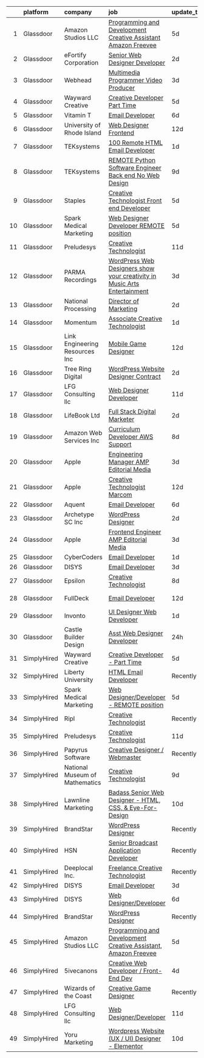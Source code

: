 

|    | platform    | company                         | job                                                                                                                                                                                                                                                                                                                                                                                                                                                                                                                                                                                                                                                                                                                                                                                                                                                                                                                                                                                                                                                                                                                                                                                                                                                                                                                                                                          | update_time   | location             |
|---:|:------------|:--------------------------------|:-----------------------------------------------------------------------------------------------------------------------------------------------------------------------------------------------------------------------------------------------------------------------------------------------------------------------------------------------------------------------------------------------------------------------------------------------------------------------------------------------------------------------------------------------------------------------------------------------------------------------------------------------------------------------------------------------------------------------------------------------------------------------------------------------------------------------------------------------------------------------------------------------------------------------------------------------------------------------------------------------------------------------------------------------------------------------------------------------------------------------------------------------------------------------------------------------------------------------------------------------------------------------------------------------------------------------------------------------------------------------------|:--------------|:---------------------|
|  1 | Glassdoor   | Amazon Studios LLC              | [Programming and Development Creative Assistant  Amazon Freevee](https://www.glassdoor.com/partner/jobListing.htm?pos=120&ao=1136043&s=58&guid=00000181a3fbfaf2a0d9a9144e1ea49e&src=GD_JOB_AD&t=SR&vt=w&cs=1_4ea4ccb0&cb=1656313609293&jobListingId=1007954125442&jrtk=3-0-1g6hvnuotkhrt801-1g6hvnupakbl9800-3310ee7fa5def582-)                                                                                                                                                                                                                                                                                                                                                                                                                                                                                                                                                                                                                                                                                                                                                                                                                                                                                                                                                                                                                                              | 5d            | Culver City, CA      |
|  2 | Glassdoor   | eFortify Corporation            | [Senior Web Designer Developer](https://www.glassdoor.com/partner/jobListing.htm?pos=107&ao=1110586&s=58&guid=00000181a3fbfaf2a0d9a9144e1ea49e&src=GD_JOB_AD&t=SR&vt=w&ea=1&cs=1_0ffb1e4a&cb=1656313609291&jobListingId=1007961920482&cpc=DE56C24FF6DEC286&jrtk=3-0-1g6hvnuotkhrt801-1g6hvnupakbl9800-56283aabba8db66a--6NYlbfkN0D4nuovUOU2dPryPr7-xanE7ZFWASvaSyNm3BqXIbrO0jncgm6dzGKlpq64GhjWedMHGhQf5zuqGZKhJbzuerz6WoY1CNE-wn2o97eoBpvVYWyu8Im0MmTyI-8z7k-wPBO4NIYGTr0yD4UfHPYVzkBxDKyQ8hP98UoiXYExT8LfmdfFQZrGaUu4SkHxEhq5t5rg7pW1Oyc3tDiLZxdZpmeD_7BKlsHilDcURzWtowCkAW8MKRPJbLRnpb4WqAmh0VSo2CKSqcbYQWb9sypxabi_Nx6CSadTysIYuHSsLxq28_e1Pmqlp0qTnj0X2V4zsgKMGW1BSUn1-Bff97QOnOd564P6gd2ySNr8-UbdlOifWcMSOQtZp2H4ZLVn7GkpdefmAPsEfotwpJFdclJWR5lrkKXdJqI864saBvuhJLpKWgm4AH2Ex1C1V07LJ04xhfRaArxloW0pZ7ivhdk0RcIlOmsXqJED1PcY9tXsqLXRGX9SGs_dr3l9iMj-gzdQY-0%3D)                                                                                                                                                                                                                                                                                                                                                                                                                                                                                                       | 2d            | Remote               |
|  3 | Glassdoor   | Webhead                         | [Multimedia Programmer   Video Producer](https://www.glassdoor.com/partner/jobListing.htm?pos=102&ao=1110586&s=58&guid=00000181a3fbfaf2a0d9a9144e1ea49e&src=GD_JOB_AD&t=SR&vt=w&ea=1&cs=1_0b9ac15e&cb=1656313609290&jobListingId=1007959189336&cpc=7E69D0A57279CD4B&jrtk=3-0-1g6hvnuotkhrt801-1g6hvnupakbl9800-a56570f8c66fa687--6NYlbfkN0AZiaPZyccuKjlre0e0RaBFeO48J0QExrO5hcuLctOVaEe4jn3sP_uC9b2sWIEpaQHMkO4ioTvNF-E5c8kWtINyu-56D2m9seBXn5HRXuQ8opxgVuJe8n5bMZ69KAjAAvZUV-J8QZzsP6_Yuysp7pDl3NVR9cQLN0Wg-8YsK8rKbwYZIBWl-_Qs_DXcgi4x-1Bhz3l0qZ_Fv9laYPzJvtBFjL0xufC23kiSHo4vs7u5cugdxE3l9AbCMo0wEz0b2Di2ufL-ahh_ItFtw8BbAvMOMZBY4p0t_9OncvGnyo8ID4MlJyj095ZrXxd8ChuhQAMZ4IXhAbUpjmRKLox8VBGurhHVLEZitabyRcHPSZw9WdhvmL06JDBTldBKFdhCjAFe7CL565zG-3EcjWuLELcl-YwoM-rTq2rp1QcS-gRiL5rkZwWPfr8Q6zkFniJU4wzduayLuoJ42RWWMNA11_J7N88WALtO72HKb3zFdbF43x435hxzmdjoSSWMPSQdJw-TQ1d7j3nJTJvj-sWUFfIAQcf9X1NPVF4%3D)                                                                                                                                                                                                                                                                                                                                                                                                                                                              | 3d            | San Antonio, TX      |
|  4 | Glassdoor   | Wayward Creative                | [Creative Developer   Part Time](https://www.glassdoor.com/partner/jobListing.htm?pos=118&ao=1136043&s=58&guid=00000181a3fbfaf2a0d9a9144e1ea49e&src=GD_JOB_AD&t=SR&vt=w&ea=1&cs=1_d948124c&cb=1656313609293&jobListingId=1007955167727&jrtk=3-0-1g6hvnuotkhrt801-1g6hvnupakbl9800-7112ac8b51489fde-)                                                                                                                                                                                                                                                                                                                                                                                                                                                                                                                                                                                                                                                                                                                                                                                                                                                                                                                                                                                                                                                                         | 5d            | Remote               |
|  5 | Glassdoor   | Vitamin T                       | [Email Developer](https://www.glassdoor.com/partner/jobListing.htm?pos=117&ao=1110586&s=58&guid=00000181a3fbfaf2a0d9a9144e1ea49e&src=GD_JOB_AD&t=SR&vt=w&cs=1_3a18e75b&cb=1656313609292&jobListingId=1007952398975&cpc=8795CF9063CD573D&jrtk=3-0-1g6hvnuotkhrt801-1g6hvnupakbl9800-c729f998c69f5acf--6NYlbfkN0DMrcEu7yrtATojKJA7cEzGQ3FdRGWLh0CZQInL4ECGI6k5tN82kdM0cJmh4vC7GggIqKZJOfkwr433VNJt7GeWnC2UmIhTFRbn-81zrayaPj-ukgC7L8r_jt5s0QL6z1MXrzLoijGyMRwJC52lcfuzmJIElBwsfqaUsuDAvkNyZwto6o33Xax-Q_0cpjxhAgcCWfE7_Pu7yxv41g5FKNDJPhpePmHmmGAA1WRrEaDqeERek1Q33iu1WhSVEaLwBpfXFzuNMfGfjLhk5Jf5q0cci7fk-wXEDVea_oSE3CB0lrvPJIeB5r26buxackZGU2G0cTLLytsw87xhFg9ErZnBuq5izbTj6V7cQss75H4xsadPOIW5IevDS8SAzGJETiThOSGKvCNoaplBb-h3IRME8rjTP7zmWbCgQwLjKCtGMhTI132vuiWh1L7Q17ojJHeHYin_mpmz2h4Wom3huTcd)                                                                                                                                                                                                                                                                                                                                                                                                                                                                                                                                                                        | 6d            | Dallas, TX           |
|  6 | Glassdoor   | University of Rhode Island      | [Web Designer   Frontend](https://www.glassdoor.com/partner/jobListing.htm?pos=101&ao=1110586&s=58&guid=00000181a3fbfaf2a0d9a9144e1ea49e&src=GD_JOB_AD&t=SR&vt=w&cs=1_f625a079&cb=1656313609289&jobListingId=1007939185950&cpc=50179EF3956C3176&jrtk=3-0-1g6hvnuotkhrt801-1g6hvnupakbl9800-cec50dc6a3bfc729--6NYlbfkN0AqMLPTf4MGsUN8huRgi1zVnsM5rlBPqqz_2kyggCnnEqSYAGTW27u8HQM9tTc-lWz9t1-fnXZk25rY03sh_QIMP7trI6ET8mKC5HvNDX3e5v_xhdFfZsSmyN9xYje89TX9CQi_CFkn8M6INuA3IeVoMn9iSqU1XmI6tjyGBnd-opvJhWcWQkGR8nevRLpaTi-m51BDtU3dN0Z_EG58JoWwNaiEW6kxxxNvLj4WQ8VIBoHEQXsKGtM7GhAxAkU1Ke1UjKqhnJ8LlyryFEgbet391tuXz7u6WAMUqcGAkc2WVyxmtFL-CPq_xZeg1waDMWtgyATVDOag51_uA1ZMuH0qUbM5uuGvPhNQyzNsBGWnn95T5ndfUWDpURjfRr2HWuXE6390-NMXGzczMmYyElehk_WKTXfpbAvd3gBSGNW62J7An7nt8WRqmbMd5-x7cMf_S_ESRsym8WsD2hPciqibN20h-oVernpX6vl2t-51Esaug_yQhCxmLORbezGQc9Gx5vtVj1W7JRpQeD61T-54R_MqsHnfefc%3D)                                                                                                                                                                                                                                                                                                                                                                                                                                                                                  | 12d           | Kingston, RI         |
|  7 | Glassdoor   | TEKsystems                      | [100  Remote HTML Email Developer](https://www.glassdoor.com/partner/jobListing.htm?pos=108&ao=1110586&s=58&guid=00000181a3fbfaf2a0d9a9144e1ea49e&src=GD_JOB_AD&t=SR&vt=w&cs=1_a0994ba0&cb=1656313609291&jobListingId=1007963107849&cpc=AC285F3A3ECA6BB0&jrtk=3-0-1g6hvnuotkhrt801-1g6hvnupakbl9800-176d6f24dc695ca9--6NYlbfkN0AuKz8EBO1xHDEL7V2YF9xF3dC_I9B9i-Zw2Jh8clPMK9BxhHDJszxSyW718EipT5My3xB9RWvC7WQs7Dga-ubgJ12cznRL8JSfUxeppsLboA7pY3idrfr6AKWo-ckCg04FJ1sBuJAegHOqsTXrRVJaILvFi7B9enLltIic-Q0247foeZwO1x9d1MK1pxgiZX0BXcAVGN5e4KQtxnuwgwA0euUQfcjGZecXq6vwAg_a9_ZRz18S7EMSeifMmQH57CadBAhb7WlQHzD-_Sfpv3dq2tPuJj5-LLEwS5YBIGV6VXp9F9-gOKLAWbVo0lU3iLGkeCKoL1aAvgRKnhxPHB2eQksKaTHjjSUi_iVCQacffRpPYbvwnIh8x2bvycC28-Po3sIwwIIHU0JcAX8H80p9xFmjWCuzmaXfswcjXmwtJRRr7tlK4-zB82Nr6KzQhL7jZK_Cz5psOspHQBTMPGg7mvN5HqPVuidvm07reBvfbl45klyDDCaDs7nNkDLG3v4hinugFCoTpmvVX4oV8VzUQTnTgGZr9LbOKzsgPatRq0aWwbp9bR1u9dXPBUYXnAWg5v0G5cgBFYKd8jFLi3TxEUyxyWbdBYnIWfBIkxhhrGa-ZFK3i75eESGytwwFDXj9jOQ7pMTWzwkgY_7PWIWcEatPQ-dYZ-yHd6QHB-Hlzoy8pAgRnZ-XkdDjGspPY4OpRjEXTrlvNNb8xZ1vKl7Td9vyoge-WDnSB2bAXblIjhBrfkAXbopQylArA1sCtxd2T8iMByjMEi6BPN3H37vp4GgdeQCFitBeDGQf4Smc6qMLJ60kOE3Yjqw_URl3NZypSQPAF0cPfXGBpZ1kY1iXTHjU3Bla3VhQF5IL8-Blhfc-TEAMm0wPK0S5t_e-tUv7hg-P8jYgbA3BoGKhZX1qz54YYCHOXb-klce5awXRy3-XvPdlUl_NYkgrD8XAoFA%3D)                                         | 1d            | McLean, VA           |
|  8 | Glassdoor   | TEKsystems                      | [REMOTE   Python Software Engineer  Back end No Web Design ](https://www.glassdoor.com/partner/jobListing.htm?pos=115&ao=1110586&s=58&guid=00000181a3fbfaf2a0d9a9144e1ea49e&src=GD_JOB_AD&t=SR&vt=w&cs=1_43765b70&cb=1656313609292&jobListingId=1007946851241&cpc=F4EED0218A761C36&jrtk=3-0-1g6hvnuotkhrt801-1g6hvnupakbl9800-95a6fc193813ef1c--6NYlbfkN0AuKz8EBO1xHDEL7V2YF9xF3dC_I9B9i-Zw2Jh8clPMK9BxhHDJszxSyW718EipT5OH3vq-WDl5AgA6kv6MI3JSR_RijWhkE4lzvPybwugKG_eNQ9e3l5UGFljU8NozOuWyULkEkWBJVUSxbmH_wq0r7wQcqAP6NSC0TiP_Qq3OHX5qIrKIg4fmwrwuJnAZhrmG3Jq-bxUpSHpPM0mLvVlQXKSx5sfOwBx2aBjxIxwg1X9aqlIK99HpwF8D3_SDB2Zs4nTg-cda6pDJXZ5xBVErfk07MqKgs4659Nt8NFLniTJqoRqSNBz_L7sJT20R0bw8fXUPP-2dw18g6e2pLxgsq82I3qIbWeDBznTGfp7f1VBOVUOWOjD7LNcTRp1GZT1gt2JpWs9CJ-VceBfqxiI4MxqUKNgZik4_9BElrWRlc8wHB8Gxb6pwdF5k1k4TkOegKKrC2jXXBx60I1oEhsNKsjWJ-O3CnihkvRX2Cm-RGQt-he_4N9TVTRHwiy1dph5ZUYaNPSTBtRgT9tBHAhWJDYSt_8L1qELugMt3Ea1_pYI2AqoYP7541NDShc9hE8HxkCVoAHt2gSIoW5mGNnleQI_zkLNtS8kGAB74d75LGvOfQWxGfeQ2tcMSHIUeLPkUDeeOnw_EEb-HRsHVNCGGRTAAbp1_dSA-0W73d6Em7twJ0UhD9MNilG_mmWZT6A5ZAQO_C-RfiJRCrxvsAQZKsOF-gJr-5TTef19fbSAvG_PL_s3D_1B6vJV_7Gy1TGnZp76J80AT40tCrNopDXBPU6WVGieXY9Y8ajTBl60Df0k9vLSA0yxiY6b0SplWF2rgA_me7JpP9ljY1MoQqi1mZEnqF6Smq02-CRzdhhBHAik0YbCwCzjILecLr4-GN4hsjTMMSk2lmmdn_7wS45BqVMxevmU32o2cpjO_2B_Ofb5_ed6mb5qvvEAMv--KwcC-frYhReWKHA%3D%3D) | 9d            | Dallas, TX           |
|  9 | Glassdoor   | Staples                         | [Creative Technologist   Front end Developer](https://www.glassdoor.com/partner/jobListing.htm?pos=119&ao=1136043&s=58&guid=00000181a3fbfaf2a0d9a9144e1ea49e&src=GD_JOB_AD&t=SR&vt=w&cs=1_d564b6b1&cb=1656313609293&jobListingId=1007954915452&jrtk=3-0-1g6hvnuotkhrt801-1g6hvnupakbl9800-ee740fed151fb7c3-)                                                                                                                                                                                                                                                                                                                                                                                                                                                                                                                                                                                                                                                                                                                                                                                                                                                                                                                                                                                                                                                                 | 5d            | Framingham, MA       |
| 10 | Glassdoor   | Spark Medical Marketing         | [Web Designer Developer   REMOTE position](https://www.glassdoor.com/partner/jobListing.htm?pos=126&ao=1136043&s=58&guid=00000181a3fbfaf2a0d9a9144e1ea49e&src=GD_JOB_AD&t=SR&vt=w&ea=1&cs=1_fb372979&cb=1656313609293&jobListingId=1007954315287&jrtk=3-0-1g6hvnuotkhrt801-1g6hvnupakbl9800-7df274d54f488d74-)                                                                                                                                                                                                                                                                                                                                                                                                                                                                                                                                                                                                                                                                                                                                                                                                                                                                                                                                                                                                                                                               | 5d            | Remote               |
| 11 | Glassdoor   | Preludesys                      | [Creative Technologist](https://www.glassdoor.com/partner/jobListing.htm?pos=124&ao=1136043&s=58&guid=00000181a3fbfaf2a0d9a9144e1ea49e&src=GD_JOB_AD&t=SR&vt=w&ea=1&cs=1_19118682&cb=1656313609293&jobListingId=1007942350357&jrtk=3-0-1g6hvnuotkhrt801-1g6hvnupakbl9800-de5644ec66908994-)                                                                                                                                                                                                                                                                                                                                                                                                                                                                                                                                                                                                                                                                                                                                                                                                                                                                                                                                                                                                                                                                                  | 11d           | Remote               |
| 12 | Glassdoor   | PARMA Recordings                | [WordPress Web Designers  show your creativity in Music Arts Entertainment](https://www.glassdoor.com/partner/jobListing.htm?pos=113&ao=1110586&s=58&guid=00000181a3fbfaf2a0d9a9144e1ea49e&src=GD_JOB_AD&t=SR&vt=w&ea=1&cs=1_f70d06be&cb=1656313609292&jobListingId=1007960095074&cpc=8795CF9063CD573D&jrtk=3-0-1g6hvnuotkhrt801-1g6hvnupakbl9800-a51dcf66eccc53eb--6NYlbfkN0BMd6i3W3qmAtDke4ZitYLMBEMpVvOQU_aO9JUqgRRkgwDvgaVV8jWDDkXv0s9VdhdFtp8vgpc7Xd14geBqCVRfeb-Zk2gFUWrnzfN3CO7_Kshg7e9lFPeLlS31PbWmaUmDuWqBwBaZIqP5E8OfSbZVpgw5zRAc4LpRHBRqxyh3tAhzUrHfLFIfhkH6S2Qey-aGVFCEdvsnQrGk_HX4WQVWNjvtM1zvUbaMlk7sw4u4ziLqwEtjWl3k-FahmTJiRggowKz0TMVkWLC-IItgR8EyMQNj3pjid-c6kPla3eP_GKbnJCziDcahI0aBqypAGwEhOg9BHDnCwEfPLtVcZmS8eXKggyHM57S1guhBNP8r24A11soYt19vMGMq6ChDqzqg8Lmma8EkNIan3d1JUsF3pelKJqpJGNjruhBVEeHx8jNOvB8dJ-WUc7mMg9_9rLMwn2AkPS3ZbZRkAEZlBgyBUMqwrfrB51SDo1Dq8JiGJIjcg_SSnv4V4CULDUKkYPS_KCm7JJewxQvZIl06CgVSTGzYe7YgQ7cDzC4wUqFoJRrBr9ARhWyY)                                                                                                                                                                                                                                                                                                                                                                                                         | 3d            | Remote               |
| 13 | Glassdoor   | National Processing             | [Director of Marketing](https://www.glassdoor.com/partner/jobListing.htm?pos=103&ao=1110586&s=58&guid=00000181a3fbfaf2a0d9a9144e1ea49e&src=GD_JOB_AD&t=SR&vt=w&ea=1&cs=1_f7dedc97&cb=1656313609290&jobListingId=1007962013665&cpc=853DEF62E69EE75B&jrtk=3-0-1g6hvnuotkhrt801-1g6hvnupakbl9800-c555b7783eff2801--6NYlbfkN0AO-lx13pzomzdSppJUWL3QXsQT8oyFk4U4LWH8QC50CmdwjmX8DJUkoT0OqRdawfsIN9bPAn6HjJ9BfJNO3cg-n-3qwng7-ayDtCi05IAO4vEZTgx9_4AEhMS05R8Etc09SAiNP2HzMLjjLVF9LiPE-GUY8Gv1tqLZMrv6X7chduOc138hDvcOkf79gMoRg06BxFsecINCtG9wNIgJ8MX9OXlsCl-mCMduMLPnJOmRVObtSDeeO45ZpFB76mnNyMQxuraMtSszlVhITzx3dWebyxynPa2Y3PMreui0KjC2lPqEWOUpybk9jW6Gi6leqRXMnpk_PyJBE_3mrUTD-nPEjRWml-IbHO9f1oKS763pJjvdEVMcJDQZ8Z6bbL01hImZFwl2t5nwXE4O5BlogzfhyqTD3cbPBr3QHbl3zeLhQ3yYVB0PSGOV0HArQUxTWPAo4ReOAv6abob9gXRgGRQ76lCeMlmQ9oPNGyg7D_q8nkrl3cXtPCfyWWtJ95rAO6lP0hIyZ9fq5A%3D%3D)                                                                                                                                                                                                                                                                                                                                                                                                                                                                                                 | 2d            | Orem, UT             |
| 14 | Glassdoor   | Momentum                        | [Associate Creative Technologist](https://www.glassdoor.com/partner/jobListing.htm?pos=125&ao=1136043&s=58&guid=00000181a3fbfaf2a0d9a9144e1ea49e&src=GD_JOB_AD&t=SR&vt=w&ea=1&cs=1_1b52aff3&cb=1656313609293&jobListingId=1007962939629&jrtk=3-0-1g6hvnuotkhrt801-1g6hvnupakbl9800-ff42c8cfaff0c76f-)                                                                                                                                                                                                                                                                                                                                                                                                                                                                                                                                                                                                                                                                                                                                                                                                                                                                                                                                                                                                                                                                        | 1d            | Atlanta, GA          |
| 15 | Glassdoor   | Link Engineering Resources  Inc | [Mobile Game Designer](https://www.glassdoor.com/partner/jobListing.htm?pos=106&ao=1110586&s=58&guid=00000181a3fbfaf2a0d9a9144e1ea49e&src=GD_JOB_AD&t=SR&vt=w&cs=1_5d7fb8cb&cb=1656313609290&jobListingId=1007940009417&cpc=1120CD366D53BFD9&jrtk=3-0-1g6hvnuotkhrt801-1g6hvnupakbl9800-7b38c36edea65596--6NYlbfkN0DK2C-pmrF0sqrfJr4Li3c4X7YMnrkXddQXZaL_6xg-NZtklDZSx_yiPocXKeJyu8GXZBF6iHTzcqxoh5YfXOzapaowrEFcW0Wvv5P3l-zCcOsePFDIEXLcVnyoePoRFk5P_6JWgwML8Yo4BphEmn5W_K6bLP7l7bh3xDbq9jrYvU0WKPh-zjmrQEUEeZg-tjL3yBCljp8AeT4liw4yYBe2qr4MuNiMHIinqXK9GxYZDcPnDJnYQYMzusUNu3cwSwSGElczHKk8p4kALU_-sieb_o8EmHd6xkbPHVgd6YUGaACDpu4Qp_Yga9alvlIbNVxJz2wPHYEsB3WEeZhfl3N3SaFfHVs0YS-_msB7GWrJlH7o4BbvteD-grhnz5uC6K1YQiVrrM_ZDBS3Km4zUMaETi6HBRWFGJ4rEfPx7u5ZdvJd0rKt_6YCSyrdrGX8uv_dcpcxvylBxa9UY3NdQrWdznj3Of0kK9f1JFsr68cpC2FOOlgvimcFvVUKyIHwy_IcrVbY8pQwSr6_uUYSkPNsTnPBbXdxUDnh5Ggl8LjLeJA-46t_HT7dOaePZAQ8WMcQjuDIIPS5HTgYSDnzMD8spPy-Nm4iG0A%3D)                                                                                                                                                                                                                                                                                                                                                                                                                     | 12d           | Philadelphia, PA     |
| 16 | Glassdoor   | Tree Ring Digital               | [WordPress Website Designer  Contract ](https://www.glassdoor.com/partner/jobListing.htm?pos=123&ao=1136043&s=58&guid=00000181a3fbfaf2a0d9a9144e1ea49e&src=GD_JOB_AD&t=SR&vt=w&ea=1&cs=1_48020b9d&cb=1656313609293&jobListingId=1007961843957&jrtk=3-0-1g6hvnuotkhrt801-1g6hvnupakbl9800-7cb7325c95340e4d-)                                                                                                                                                                                                                                                                                                                                                                                                                                                                                                                                                                                                                                                                                                                                                                                                                                                                                                                                                                                                                                                                  | 2d            | Remote               |
| 17 | Glassdoor   | LFG Consulting llc              | [Web Designer Developer](https://www.glassdoor.com/partner/jobListing.htm?pos=128&ao=1136043&s=58&guid=00000181a3fbfaf2a0d9a9144e1ea49e&src=GD_JOB_AD&t=SR&vt=w&ea=1&cs=1_a8a7ce33&cb=1656313609293&jobListingId=1007943482242&jrtk=3-0-1g6hvnuotkhrt801-1g6hvnupakbl9800-f4174e02a472b5df-)                                                                                                                                                                                                                                                                                                                                                                                                                                                                                                                                                                                                                                                                                                                                                                                                                                                                                                                                                                                                                                                                                 | 11d           | Remote               |
| 18 | Glassdoor   | LifeBook Ltd                    | [Full Stack Digital Marketer](https://www.glassdoor.com/partner/jobListing.htm?pos=104&ao=1110586&s=58&guid=00000181a3fbfaf2a0d9a9144e1ea49e&src=GD_JOB_AD&t=SR&vt=w&ea=1&cs=1_06b9994d&cb=1656313609291&jobListingId=1007961182623&cpc=42BEC95245890617&jrtk=3-0-1g6hvnuotkhrt801-1g6hvnupakbl9800-e11e803554d91317--6NYlbfkN0C2MizTF4Ddaql7z5E1kdrGcKx1JZWBEzgVwR01B0gf2VrvhgI0RUdqV_dzxkYSanzBPBCzKiP8xz7O3HlpWd2xLFT0lskGtQJ5W4ucp6xLGGshDYcyFZbvAkJyRd3TlNWUHC9w5z5LIZHA7ukbg-Q8Rtq51Vxx3cQ1S7MvGO8JnaGBnUfQAJCFAcgmA1rjXJfJqFMQUtHgTpOsTbEAVK0xziM8cW3EIhPj2vdceKtOqqmiSjUMlMOm-__fBqchqp4Z1FwqAPzIOFzMGDDZbFxGtWmKK2md27uONPrPUG0gQCdCbyvO7kbGTzKHjEXztWcm_RwjUGjzDioAP6cOSNsWyf0hYYZrwtVkRWFUnC3Brf-ksQyHVg0inu2BpGIMSo4TS4aB8wKMbGUFxIExmc8gk8F3DzLyaQkzM71xmtEPj7P47QbtOYUtYXW8jMlslMrWnNIXDsvEocouTxXvuQdyJ3sIV4iTof_i3AB8xtrqahruk8nGbxG4L-ZgL0EehbVkfkh73EEmPA%3D%3D)                                                                                                                                                                                                                                                                                                                                                                                                                                                                                           | 2d            | Remote               |
| 19 | Glassdoor   | Amazon Web Services  Inc        | [Curriculum Developer  AWS Support](https://www.glassdoor.com/partner/jobListing.htm?pos=127&ao=1136043&s=58&guid=00000181a3fbfaf2a0d9a9144e1ea49e&src=GD_JOB_AD&t=SR&vt=w&cs=1_e421b9e8&cb=1656313609293&jobListingId=1007948569854&jrtk=3-0-1g6hvnuotkhrt801-1g6hvnupakbl9800-babf0940e10045d2-)                                                                                                                                                                                                                                                                                                                                                                                                                                                                                                                                                                                                                                                                                                                                                                                                                                                                                                                                                                                                                                                                           | 8d            | Remote               |
| 20 | Glassdoor   | Apple                           | [Engineering Manager   AMP Editorial Media](https://www.glassdoor.com/partner/jobListing.htm?pos=114&ao=1110586&s=58&guid=00000181a3fbfaf2a0d9a9144e1ea49e&src=GD_JOB_AD&t=SR&vt=w&cs=1_070a40c6&cb=1656313609292&jobListingId=1007959218548&cpc=AC285F3A3ECA6BB0&jrtk=3-0-1g6hvnuotkhrt801-1g6hvnupakbl9800-6e576736d74979b2--6NYlbfkN0BvKrLyj5gPmtZO9T8euul8TCxuuKNOtzRJOomxnwSEodTz2Bc-sPZl1dBMH13w-jMcZfuZB3jLNbWhLzAFps3tj04BGBcI8mHT1HtGyFvlKD8xoyVc__8gOnNN3cRthL-go24DMnne2OsQ4GX3ezosJi0JTm6nuMxyeN7h_xG7BASU3bsSiEris-Y3mQQI5qjVWGKcMtQomONT47sA6J5MIiDm87qVHXIgrUeSe-x-eMa-yC_uTtLL0Aa-jyHS_d_Iasu8sLCa2ri2WdZu4DS_kcdQts-58mLcteqB1wjJaHhGtiMARyDuVLsWwXjNODkiCfgKzJ1-ZM2pPA75khroTeNIwD_IclMc1-lBGI18fg9KJX7MkHqJz0oTMCx4Cq4rbx6qxG1e5P9uvF9EWnxKjAT82OupHogDfcj1VaGdzFsDmuoWDVOnNVhyhn7gbkBJFESg7j3_N-zdTYV59mLmNIBMSEoWWUAzEkU6L1d2D5e9n25Yja89trSRR_nqleg7KvlP-seyJH3G6W2os3Rsf-us-Z70AfFqVb9Ssp-ORMZBgPpZ895OlyMHECOTcO8xuyq9WgXRggGyXG2XGIyEOCe6j7xzxERAu7pmLKNxHCBe8twnYDZGP31THzsOWbryfONSSJ1tCirKTZOCYXT2aKmZ6lHC-aSlGJAfQQgLr3V9j8sPHYWgtIChM7te31O5M6vrZmj17HH7dvHgEkfRXk8l2N6qkmZhQaq5ljJ8ARgEKQy2-CR-XajbN4MyQYusdmNARcbADqw5-v1M5-BSiBGznoQ3-b3spQfLSY9qhlriL1G_jK1jb2rl_3GsEj8nGRw6HiEU443LNwupTJd_76z7I57yy5-YlD2xmabCaFJ4aTOxhEdAWveq4uLRkGxBd5Nyx6iRQKlUA6X07Br9N-fr91MHinRgbzoIxoaSV1K6_F8DyvWt692hu4BIf7z7dJCPWXfBjgO98rkzjYyt)              | 3d            | Seattle, WA          |
| 21 | Glassdoor   | Apple                           | [Creative Technologist  Marcom](https://www.glassdoor.com/partner/jobListing.htm?pos=121&ao=1136043&s=58&guid=00000181a3fbfaf2a0d9a9144e1ea49e&src=GD_JOB_AD&t=SR&vt=w&cs=1_6d048d4e&cb=1656313609293&jobListingId=1007938949290&jrtk=3-0-1g6hvnuotkhrt801-1g6hvnupakbl9800-7a6b009faed7eea5-)                                                                                                                                                                                                                                                                                                                                                                                                                                                                                                                                                                                                                                                                                                                                                                                                                                                                                                                                                                                                                                                                               | 12d           | Cupertino, CA        |
| 22 | Glassdoor   | Aquent                          | [Email Developer](https://www.glassdoor.com/partner/jobListing.htm?pos=112&ao=1110586&s=58&guid=00000181a3fbfaf2a0d9a9144e1ea49e&src=GD_JOB_AD&t=SR&vt=w&cs=1_9c7c38e1&cb=1656313609291&jobListingId=1007952573824&cpc=7F6F94E2229B3AB5&jrtk=3-0-1g6hvnuotkhrt801-1g6hvnupakbl9800-68efd4b299b32150--6NYlbfkN0DMrcEu7yrtATojKJA7cEzGQ3FdRGWLh0CZQInL4ECGI9gD0Wolx9R2v-Aex0-GK04gGr-eiXey2i92pIbQIQS7Cy9CQdYLHYVx2I5WR15xr8Qf-WU4n97IOUPhk0K_9Bj3KVlD2SB-Xt_VWquicKOnj5gJTTMDe3J266M2V6nIe0FskXSU-o6v_GNE0GJJUxt_0Fgw3bkEs98rouDs_QC8CoXKBvHEeoeqp0deilqGpaNgVX5L99OKagipxDkWk-JhdMt74ziz8SiYsk7-WWau6WIRq5wvji49RpKcLPNCBAuNoLqjpK0hP63gV_WxEoDD0MyyxMFKqJzs6uN84f76iUqU6P4DPVEsVff4tw2bVoPIqzuQr-LeacLRXJTDRDSgyBwdT6aui_skjbdfAKZgaOY4nCVZAfe0tLV7YjnIiHX9PiWozYOMSWr_-ESwcYOIDT1m2B3gcA%3D%3D)                                                                                                                                                                                                                                                                                                                                                                                                                                                                                                                                                                            | 6d            | Dallas, TX           |
| 23 | Glassdoor   | Archetype SC  Inc               | [WordPress Designer](https://www.glassdoor.com/partner/jobListing.htm?pos=130&ao=1136043&s=58&guid=00000181a3fbfaf2a0d9a9144e1ea49e&src=GD_JOB_AD&t=SR&vt=w&ea=1&cs=1_981518a9&cb=1656313609293&jobListingId=1007961304148&jrtk=3-0-1g6hvnuotkhrt801-1g6hvnupakbl9800-d8c4a972a14f5644-)                                                                                                                                                                                                                                                                                                                                                                                                                                                                                                                                                                                                                                                                                                                                                                                                                                                                                                                                                                                                                                                                                     | 2d            | Myrtle Beach, SC     |
| 24 | Glassdoor   | Apple                           | [Frontend Engineer   AMP Editorial Media](https://www.glassdoor.com/partner/jobListing.htm?pos=109&ao=1110586&s=58&guid=00000181a3fbfaf2a0d9a9144e1ea49e&src=GD_JOB_AD&t=SR&vt=w&cs=1_e3dc2565&cb=1656313609291&jobListingId=1007959218551&cpc=F41FEAB56D215062&jrtk=3-0-1g6hvnuotkhrt801-1g6hvnupakbl9800-8ec89652d7eb2514--6NYlbfkN0BvKrLyj5gPmtZO9T8euul8TCxuuKNOtzRJOomxnwSEodTz2Bc-sPZl1dBMH13w-jMcZfuZB3jLNfNmnRs7YwGby57gkbamBkjGH8ip3TSiaWCe28v62cXqAQM2cMa_5pGn15oC1B3-qjOfvHc4ZdEMHCRDfEnMgEmUDg2SmnubD1bTE6zpgH-HQzwbJRSgCShcxyJqd1RMVCrvN0qwx3oYfE0c-G3Z0bbMp1HFJAmlIxa-6U80phaZCoGwsYBTSnzcZJiuekEeNQZrSQZa1SjRw4ZieSjjqZPXHWSU1shSboO4pz32-PF1SzbeHAO8m4nPvt1te7159gjL3Tc3lfXWVQ45ra3wIruxDXZpa6E8ikiYUHylVD86fJGDC7y62KrhqjUE0q0TJxAtstcbfBnnr2FGKm2ZCrWhyncydcAjzXkWMMd-qj7-4p2cqgHsl4d_hLS1pQTddnjjqthxsAsw2fA8WGS0cC2Z2zRCBDjckLagzIc4x8mUW5a3gZsjmfr8Ha94eH0GTkWE3za9eS34R97-zADyODGPmdu4iqWZDyqw2kCCjFha84HrvzKrK3HZZlOvrcmd7MUokXBsHnzPA_ix07hIw_nbIF5j39_IuQ6JiL5Lt74CmMFb7Xx8IAeQx0mKJQ-We2iQZC9Za8XC_scNr6fQSP0gePFXKKR27Bqvi-3Dsz_Q8JAFVbCjbuxxJLmpMs5pRY1ERNFD6h6TW6uK3ibxAf7tngGrijme3hxmKJ6dd41e-eYeIeN2-FPKIm_-_5xVfuvvDClWxh8gkujeP-Do58WD9VFbRcDaukE1HzN7XGVN-1BMyGaBqRrbykeYXp_3q08rpf60e3tRz94gclo1ioRp2aCOa8-vv3aJ12GOQuQHiYfKH_2gc8ClK4LUjcFn3vV5LEiSlJoti-O3X7ChS-RuJ9ivAMbot-13psS4breWXMF7tEPVdc3X315kVBoCmkJWIbmYVdIH)                | 3d            | Seattle, WA          |
| 25 | Glassdoor   | CyberCoders                     | [Email Developer](https://www.glassdoor.com/partner/jobListing.htm?pos=116&ao=1110586&s=58&guid=00000181a3fbfaf2a0d9a9144e1ea49e&src=GD_JOB_AD&t=SR&vt=w&ea=1&cs=1_799aff86&cb=1656313609293&jobListingId=1007963159866&cpc=C4A69CCDBB3B9599&jrtk=3-0-1g6hvnuotkhrt801-1g6hvnupakbl9800-d87446a3a8fd12e0--6NYlbfkN0CpFJQzrgRR8WqXWK1qKKEqALWJw739KlKqr2H-MSI4eoBlI4EFrmor2FYZMP3muM25-XMOHvh1y34tqNIakuzK6sGtcnhjBnBG_qhcoKKMVQqcB8sn4JwbM-kRVJcBAC2ofFUY4OTo4JOYp3cU0LShJ7valy2WTdR5BhG0gIGNmHTKQeAXoNGq41v-xugqB_IZT0TTPQeXK4Hcee3zMyjfXf9miKbIqFbqim0vEi2iVEhqVsxH5S1Ats7rWVuUvJIDxDIg0PRGhjqTef-KdLaevKVlX07ROud4-ErwupWUfiibaiXPtmHCDaELMnBSlystFKglqr705R5e3qFouCu1EeR1MfsdobA-iLOXfgCqNfWZ1VRtND1BEkReVLIeRlC-bDVNa1AfRttW9c1yM4TPtbgbyfSWJfIL-lTaR2rmT2DGcZ8zuWdXOggWuey9Enp_fX83I_eEUnuykZCzXYRQ06w6nGPaXJI5mxm3XUJ3P0Kr4J3aHTkaDIVbzZ0opSy3WqvRhVeVe2iPoB260e3Hyli7LY8Gyd3GtqCQ1qSp_0M6MlQebKiK05k02rjE2LiX5g7OK9sQypR1yJD4eDWa7lejBCcRT0XwludTFg4PrdT5PmZYyqywLuVIO9BfKTpN_lJJA5zFQuCDd6NwSBp5aliSHJ9l_FqLb0bMgXxERcmedwovTCxYjz7nMshnQMP-1o6kGCkkEwceg3HLhX2-IUg-llwAm35ays9IVZwt9lSRYavl5bnxt6NiBM4zk-zOgH24z9Pmd8z2mKViYoiCqLXgjthHtCOj1G8zlikx6ytBw38Xl-jr_kvDtOQf8rwD-5zSXv_f9p35w4CK23kONmOEM68K5wlmNHuDJuXw9xShqnplxDVLWDwn-X1PIIhUASwPO0gugfyc0z8VGZ-_IMgDcWOK3bkviKu6xmltjFvDvHjQ_lUBXgLDj60N4F70RZyP8DwLntfJkOKJePICEpv2eTBXwWI%3D)                     | 1d            | Denver, CO           |
| 26 | Glassdoor   | DISYS                           | [Email Developer](https://www.glassdoor.com/partner/jobListing.htm?pos=111&ao=1110586&s=58&guid=00000181a3fbfaf2a0d9a9144e1ea49e&src=GD_JOB_AD&t=SR&vt=w&ea=1&cs=1_bbf80d77&cb=1656313609292&jobListingId=1007959612224&cpc=8795CF9063CD573D&jrtk=3-0-1g6hvnuotkhrt801-1g6hvnupakbl9800-67267d1e6d4f95b4--6NYlbfkN0BTYkY06FZEdAAtNWO-eDAfNklmfZymsMF6eFRONl7rAMN5x_2sHrqXfWPo9rHDxSO_gacTBItmqj8iP2XLm6svXGqlrMNfRtt-HhjIcX9OlTol68_PaBuKp86itFR3aU3cLu09zAlloFTdg7-CfHjUu5SRsrgWx5iUH1gnubVqeSptFdILGBHLD_Fv4bw5jceCKixn_8ZnVfBqaZOl3R0Jqk9Mj56HKCfr36GQehONjNjqrumwCs0iVnhU-QhlwxuCgsAypfyY7NUpCCyZDzsGORpwL_ivgsY39AERSIWXqeAnSCZSZNF6MhPpGXXKENQfpTpWUFcxVG_bV--J6kyao7cVE55pmgcnkOcw1Xw-NmHrxcL287ufoodEENA_gyELvsDU36SZ-ga3DntrTdOawN1yRLiE25f8nujUDZ1mbz5PIQSj_ouko5nYmJOb3G7iHG3-NkZivekJcaRJzk2z0Wq1PVEdR6uJowJhazBs-DgARXypEFCxtDyHgKqt9VU%3D)                                                                                                                                                                                                                                                                                                                                                                                                                                                                                                                     | 3d            | Remote               |
| 27 | Glassdoor   | Epsilon                         | [Creative Technologist](https://www.glassdoor.com/partner/jobListing.htm?pos=122&ao=1136043&s=58&guid=00000181a3fbfaf2a0d9a9144e1ea49e&src=GD_JOB_AD&t=SR&vt=w&cs=1_b4b0b21d&cb=1656313609293&jobListingId=1007948866019&jrtk=3-0-1g6hvnuotkhrt801-1g6hvnupakbl9800-b443488613248c63-)                                                                                                                                                                                                                                                                                                                                                                                                                                                                                                                                                                                                                                                                                                                                                                                                                                                                                                                                                                                                                                                                                       | 8d            | Chicago, IL          |
| 28 | Glassdoor   | FullDeck                        | [Email Developer](https://www.glassdoor.com/partner/jobListing.htm?pos=110&ao=1110586&s=58&guid=00000181a3fbfaf2a0d9a9144e1ea49e&src=GD_JOB_AD&t=SR&vt=w&ea=1&cs=1_d0f51eca&cb=1656313609292&jobListingId=1007940220063&cpc=39A4E8CE329AB187&jrtk=3-0-1g6hvnuotkhrt801-1g6hvnupakbl9800-146d6debe4798c06--6NYlbfkN0AyLYn6e4nOsln60gailr5YF6DJD2ie_1ebCPdPTsHIrVzbdEm4_QsKTicBcCO4vXROXyLabrhzGKm9NotrTRn0xl4ZjGUPZpPHMek_WMvJpnP9_G3WGVhs7gA0kP5RrqBnE4MxEyFb1a-vzHRaQllHRQEgdxxMlnGbVtk0d4nxvpyK3sM4QG9l_dzTlHQVlUOdahUHF7P9jx-2EUHvC5IHSt09XetbT9nenSc2lw3snlOSyGMa1dFVUxY2oF7e-IPbtQe4Nwya-RiNQPiD3_ziuYtEb2fWnDPPP0L3zsf4wOttXBijl5cv5yRkbSJ6TWN9GHVbtXqoPdvaBroKDmJNC9qnrWz3pQHY1RX0SbJapB_-5XnqsL4XBdnJxxkP08nWh_RfOGLrBVqQrhDjYfMyAIYXucdMi32TJ93yqHjmqN9Wp1APdkcEY3A2sPtZcljeYJw5jQBDgug1aAmJ4wu8DGtRiEDUKo9OJOIQuqSeWZCsZWxIqU5Z)                                                                                                                                                                                                                                                                                                                                                                                                                                                                                                                                   | 12d           | Woodland Hills, CA   |
| 29 | Glassdoor   | Invonto                         | [UI Designer   Web Developer](https://www.glassdoor.com/partner/jobListing.htm?pos=129&ao=1136043&s=58&guid=00000181a3fbfaf2a0d9a9144e1ea49e&src=GD_JOB_AD&t=SR&vt=w&cs=1_402eb457&cb=1656313609293&jobListingId=1007963070562&jrtk=3-0-1g6hvnuotkhrt801-1g6hvnupakbl9800-d5efa6cc2d4ab267-)                                                                                                                                                                                                                                                                                                                                                                                                                                                                                                                                                                                                                                                                                                                                                                                                                                                                                                                                                                                                                                                                                 | 1d            | Bridgewater, NJ      |
| 30 | Glassdoor   | Castle Builder Design           | [Asst  Web Designer Developer](https://www.glassdoor.com/partner/jobListing.htm?pos=105&ao=1110586&s=58&guid=00000181a3fbfaf2a0d9a9144e1ea49e&src=GD_JOB_AD&t=SR&vt=w&ea=1&cs=1_666bad15&cb=1656313609291&jobListingId=1007963960295&cpc=7AD1D84939BBEEF3&jrtk=3-0-1g6hvnuotkhrt801-1g6hvnupakbl9800-d43ac7e20210870d--6NYlbfkN0CdcVd3SDA1nO7RkKTAACmPV4xEt72Vls8LI2dqcgyOeAoi5kz3_qyAKOuIqMm15XrH65yR2UPDviuG1vJT-I9SWUcrY3cEkCs6m-ZUSzMgqUGcKfqPbIaJdlSV19PaRqSQvjfiHnbJT7bxPNnk2J39alUXQZ9rVQbdK_PnGStKQwDKMw3hiapdcvotBlv5iGQcyOKJgiCyR07b_0WGe_uwXYjkBh_N9fmJ5k0dXMWHOghHpJvbEX-X4F6w_WKn6_3xLYSqZbjUI4AHTfgRSlDRRSln6JhJE22BNEVgf1okJl9lV_woFHrxzn_6oW-DDdesiLFHStBbBfwQf_jvlKajLLALqhr1eH3IJEw4CFGTXRzK-fQ4N8i9NPGzKz4cV8AH5tE7fOxRaAY7d1J8POQZAWebXy2zDt2Wr9NgB_e5C5fGRCgGivx1FGum_7snnkePQPaxRUYIC02USPWlvd1qb0qmMFdKApnErMCSE9rBehm3Jok5WO4zyHbiXRZhOwU%3D)                                                                                                                                                                                                                                                                                                                                                                                                                                                                                                        | 24h           | New York, NY         |
| 31 | SimplyHired | Wayward Creative                | [Creative Developer - Part Time](https://www.simplyhired.com/job/q3vrO9Z4pUIh14VjHVVllHF_ysh9GzkcpvNoMHlALIW8clhPPytz-Q?q=creative+programmer)                                                                                                                                                                                                                                                                                                                                                                                                                                                                                                                                                                                                                                                                                                                                                                                                                                                                                                                                                                                                                                                                                                                                                                                                                               | 5d            | Remote               |
| 32 | SimplyHired | Liberty University              | [HTML Email Developer](https://www.simplyhired.com/job/eiuqa-nYZj4HuvTLRRJ7baHagOVr6te1yaP0tpWemQUOxM68dGFAMQ?q=creative+programmer)                                                                                                                                                                                                                                                                                                                                                                                                                                                                                                                                                                                                                                                                                                                                                                                                                                                                                                                                                                                                                                                                                                                                                                                                                                         | Recently      | Remote               |
| 33 | SimplyHired | Spark Medical Marketing         | [Web Designer/Developer - REMOTE position](https://www.simplyhired.com/job/GuliR0XO_NeAtyAKDg4CEZHB3ggiKGO7WGmamSrwcPxu6vDt4drqVA?q=creative+programmer)                                                                                                                                                                                                                                                                                                                                                                                                                                                                                                                                                                                                                                                                                                                                                                                                                                                                                                                                                                                                                                                                                                                                                                                                                     | 5d            | Remote               |
| 34 | SimplyHired | Ripl                            | [Creative Technologist](https://www.simplyhired.com/job/j1j02XUuF7n7hwGGLXjkqP6vD84aJsaXCrqtvEfhSucSyXJE4lzNIA?q=creative+programmer)                                                                                                                                                                                                                                                                                                                                                                                                                                                                                                                                                                                                                                                                                                                                                                                                                                                                                                                                                                                                                                                                                                                                                                                                                                        | Recently      | Seattle, WA          |
| 35 | SimplyHired | Preludesys                      | [Creative Technologist](https://www.simplyhired.com/job/gWLS3W_yoYTnc63byjXSYCjdqN7zlievB5bt9eEa3_5M-KrgPNPSWQ?q=creative+programmer)                                                                                                                                                                                                                                                                                                                                                                                                                                                                                                                                                                                                                                                                                                                                                                                                                                                                                                                                                                                                                                                                                                                                                                                                                                        | 11d           | Remote               |
| 36 | SimplyHired | Papyrus Software                | [Creative Designer / Webmaster](https://www.simplyhired.com/job/epn4EeMXxxXbEsItJoBsygWYpPUXjML_NGzAIezAShrcXbzU548hFA?q=creative+programmer)                                                                                                                                                                                                                                                                                                                                                                                                                                                                                                                                                                                                                                                                                                                                                                                                                                                                                                                                                                                                                                                                                                                                                                                                                                | Recently      | Southlake, TX        |
| 37 | SimplyHired | National Museum of Mathematics  | [Creative Technologist](https://www.simplyhired.com/job/sE6-3zgA8VDVvW5GwhwkFx8RfrNKFrHPFlbOZU9CLlGmzR7Hc7maQg?q=creative+programmer)                                                                                                                                                                                                                                                                                                                                                                                                                                                                                                                                                                                                                                                                                                                                                                                                                                                                                                                                                                                                                                                                                                                                                                                                                                        | 9d            | New York, NY         |
| 38 | SimplyHired | Lawnline Marketing              | [Badass Senior Web Designer - HTML, CSS, & Eye-For-Design](https://www.simplyhired.com/job/UxoLrplsQKOSTutz5NvwnCmk6Mc7yFpbNqXjuYm_Qaj0S4trAF8LNQ?q=creative+programmer)                                                                                                                                                                                                                                                                                                                                                                                                                                                                                                                                                                                                                                                                                                                                                                                                                                                                                                                                                                                                                                                                                                                                                                                                     | 10d           | Tampa, FL            |
| 39 | SimplyHired | BrandStar                       | [WordPress Designer](https://www.simplyhired.com/job/PsoHNt5YwpqOBCtFdrMyOSlJ22AIM2MjasCAdzMjAEdlpIZQy8spOw?q=creative+programmer)                                                                                                                                                                                                                                                                                                                                                                                                                                                                                                                                                                                                                                                                                                                                                                                                                                                                                                                                                                                                                                                                                                                                                                                                                                           | Recently      | Remote               |
| 40 | SimplyHired | HSN                             | [Senior Broadcast Application Developer](https://www.simplyhired.com/job/l5Iont4S6BsiyCZ7wcL0mjV7SCryH52Fi524bwGJ3Wwd1j8D_8Om8Q?q=creative+programmer)                                                                                                                                                                                                                                                                                                                                                                                                                                                                                                                                                                                                                                                                                                                                                                                                                                                                                                                                                                                                                                                                                                                                                                                                                       | Recently      | Saint Petersburg, FL |
| 41 | SimplyHired | Deeplocal Inc.                  | [Freelance Creative Technologist](https://www.simplyhired.com/job/aZdKdRMIUHN6-uuOdVyZ4lr1zktTyGrlVkrp4_f_MddnbqJNiu7HRQ?q=creative+programmer)                                                                                                                                                                                                                                                                                                                                                                                                                                                                                                                                                                                                                                                                                                                                                                                                                                                                                                                                                                                                                                                                                                                                                                                                                              | Recently      | Remote               |
| 42 | SimplyHired | DISYS                           | [Email Developer](https://www.simplyhired.com/job/TrwUiN3s6sQhKi3yEGI41z9-hctXc15cMYb4hlQl_5zAqJKmmiuRag?q=creative+programmer)                                                                                                                                                                                                                                                                                                                                                                                                                                                                                                                                                                                                                                                                                                                                                                                                                                                                                                                                                                                                                                                                                                                                                                                                                                              | 3d            | Remote               |
| 43 | SimplyHired | DISYS                           | [Web Designer/Developer](https://www.simplyhired.com/job/XxDOFOQk56BqK_T_Edtg1eXErgV3FiQrPuR4nbh4V6XsaSQT_Vhczw?q=creative+programmer)                                                                                                                                                                                                                                                                                                                                                                                                                                                                                                                                                                                                                                                                                                                                                                                                                                                                                                                                                                                                                                                                                                                                                                                                                                       | 6d            | Remote               |
| 44 | SimplyHired | BrandStar                       | [WordPress Designer](https://www.simplyhired.com/job/PsoHNt5YwpqOBCtFdrMyOSlJ22AIM2MjasCAdzMjAEdlpIZQy8spOw?q=creative+programmer)                                                                                                                                                                                                                                                                                                                                                                                                                                                                                                                                                                                                                                                                                                                                                                                                                                                                                                                                                                                                                                                                                                                                                                                                                                           | Recently      | Remote               |
| 45 | SimplyHired | Amazon Studios LLC              | [Programming and Development Creative Assistant, Amazon Freevee](https://www.simplyhired.com/job/yNrk7mYjKYOjOL7KBmBdthCLJliSBuCoIVG9OrZuTeL4gU1eXnAnBw?q=creative+programmer)                                                                                                                                                                                                                                                                                                                                                                                                                                                                                                                                                                                                                                                                                                                                                                                                                                                                                                                                                                                                                                                                                                                                                                                               | 5d            | Culver City, CA      |
| 46 | SimplyHired | 5ivecanons                      | [Creative Web Developer / Front-End Dev](https://www.simplyhired.com/job/lmQ-8LoJa6Idu1rgZzI6qxL88C_-SeEApKliZ1HaOjfbZZ5WZmn76g?q=creative+programmer)                                                                                                                                                                                                                                                                                                                                                                                                                                                                                                                                                                                                                                                                                                                                                                                                                                                                                                                                                                                                                                                                                                                                                                                                                       | 4d            | Remote               |
| 47 | SimplyHired | Wizards of the Coast            | [Creative Game Designer](https://www.simplyhired.com/job/3U5NPAcld9zZ3VOc-NItCD-NzNvgqaZqPjmcmGZRZsaeN5WygOP2eA?q=creative+programmer)                                                                                                                                                                                                                                                                                                                                                                                                                                                                                                                                                                                                                                                                                                                                                                                                                                                                                                                                                                                                                                                                                                                                                                                                                                       | Recently      | Renton, WA           |
| 48 | SimplyHired | LFG Consulting llc              | [Web Designer/Developer](https://www.simplyhired.com/job/PmYRbs2vjZD9_MaO7ABOriHP0b6UibcNBigiJjW74tGF2hk48E4kQw?q=creative+programmer)                                                                                                                                                                                                                                                                                                                                                                                                                                                                                                                                                                                                                                                                                                                                                                                                                                                                                                                                                                                                                                                                                                                                                                                                                                       | 11d           | Remote               |
| 49 | SimplyHired | Yoru Marketing                  | [Wordpress Website (UX / UI) Designer - Elementor](https://www.simplyhired.com/job/Dtu9iNJq-sc_R5_pqD8rI1kvZz3HWGBIUN8k8TGHWcEcmpmNxgEfhg?q=creative+programmer)                                                                                                                                                                                                                                                                                                                                                                                                                                                                                                                                                                                                                                                                                                                                                                                                                                                                                                                                                                                                                                                                                                                                                                                                             | 10d           | Cypress, CA          |